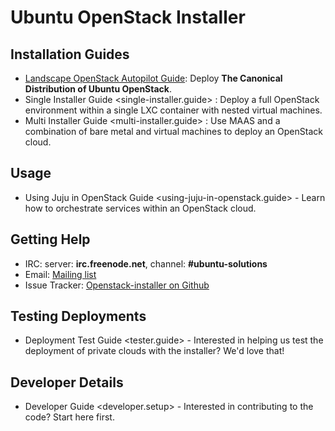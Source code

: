 # Ubuntu OpenStack Installer

## Installation Guides

- [Landscape OpenStack Autopilot Guide](http://www.ubuntu.com/download/cloud/install-ubuntu-openstack):
  Deploy **The Canonical Distribution of Ubuntu OpenStack**.
- Single Installer Guide \<single-installer.guide\> : Deploy a full OpenStack
  environment within a single LXC container with nested virtual machines.
- Multi Installer Guide \<multi-installer.guide\> : Use MAAS and a combination
  of bare metal and virtual machines to deploy an OpenStack cloud.

## Usage

- Using Juju in OpenStack Guide \<using-juju-in-openstack.guide\> - Learn how to
  orchestrate services within an OpenStack cloud.

## Getting Help

- IRC: server: **irc.freenode.net**, channel: **\#ubuntu-solutions**
- Email: [Mailing list](https://lists.ubuntu.com/mailman/listinfo/ubuntu-openstack-installer)
- Issue Tracker: [Openstack-installer on Github](https://github.com/Ubuntu-Solutions-Engineering/openstack-installer)

## Testing Deployments

- Deployment Test Guide \<tester.guide\> - Interested in helping us test the deployment of private clouds with the installer? We'd love that!

## Developer Details

- Developer Guide \<developer.setup\> - Interested in contributing to the code? Start here first.


